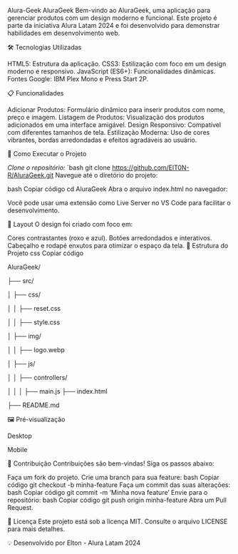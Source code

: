 Alura-Geek
AluraGeek
Bem-vindo ao AluraGeek, uma aplicação para gerenciar produtos com um design moderno e funcional. Este projeto é parte da iniciativa Alura Latam 2024 e foi desenvolvido para demonstrar habilidades em desenvolvimento web.

🛠️ Tecnologias Utilizadas

HTML5: Estrutura da aplicação.
CSS3: Estilização com foco em um design moderno e responsivo.
JavaScript (ES6+): Funcionalidades dinâmicas.
Fontes Google: IBM Plex Mono e Press Start 2P.


📋 Funcionalidades

Adicionar Produtos: Formulário dinâmico para inserir produtos com nome, preço e imagem.
Listagem de Produtos: Visualização dos produtos adicionados em uma interface amigável.
Design Responsivo: Compatível com diferentes tamanhos de tela.
Estilização Moderna: Uso de cores vibrantes, bordas arredondadas e efeitos agradáveis ao usuário.

🚀 Como Executar o Projeto

*Clone o repositório:* `bash git clone https://github.com/ElT0N-R/AluraGeek.git 
Navegue até o diretório do projeto:

bash Copiar código cd AluraGeek Abra o arquivo index.html no navegador:

Você pode usar uma extensão como Live Server no VS Code para facilitar o desenvolvimento. 

🎨 Layout O design foi criado com foco em:

Cores contrastantes (roxo e azul). Botões arredondados e interativos. Cabeçalho e rodapé enxutos para otimizar o espaço da tela. 
📂 Estrutura do Projeto css Copiar código

AluraGeek/

├── src/

│ ├── css/

│ │ ├── reset.css

│ │ ├── style.css

│ ├── img/

│ │ ├── logo.webp

│ ├── js/

│ │ ├── controllers/

│ │ │ ├── main.js ├── index.html

├── README.md

🖼️ Pré-visualização

Desktop

Mobile

🤝 Contribuição Contribuições são bem-vindas! Siga os passos abaixo:

Faça um fork do projeto. Crie uma branch para sua feature: bash Copiar código git checkout -b minha-feature Faça um commit das suas alterações: bash Copiar código git commit -m ‘Minha nova feature’ Envie para o repositório: bash Copiar código git push origin minha-feature Abra um Pull Request.

📝 Licença Este projeto está sob a licença MIT. Consulte o arquivo LICENSE para mais detalhes.

💡 Desenvolvido por Elton - Alura Latam 2024